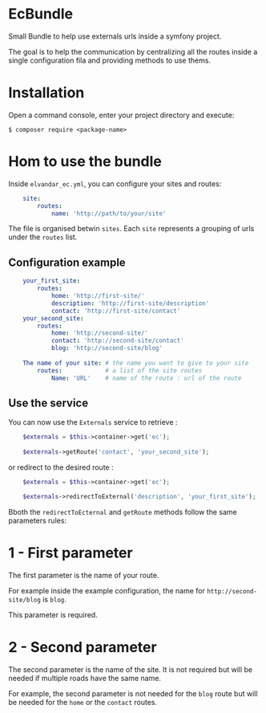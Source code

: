 # EcBundle

Small Bundle to help use externals urls inside a symfony project.

The goal is to help the communication by centralizing all the routes inside a single
configuration fila and providing methods to use thems.

Installation
============

Open a command console, enter your project directory and execute:

```console
$ composer require <package-name>
```

Hom to use the bundle
============

Inside ```elvandar_ec.yml```, you can configure your sites and routes:

```yaml
    site:
        routes:
            name: 'http://path/to/your/site'
```

The file is organised betwin ```sites```. 
Each ```site``` represents a grouping of urls under the ```routes``` list.

Configuration example
----------------------------------------

```yaml
    your_first_site:
        routes:
            home: 'http://first-site/'
            description: 'http://first-site/description'
            contact: 'http://first-site/contact'
    your_second_site:
        routes:
            home: 'http://second-site/'
            contact: 'http://second-site/contact'
            blog: 'http://second-site/blog'
            
    The name of your site: # the name you want to give to your site
        routes:            # a list of the site routes
            Name: 'URL'    # name of the route : url of the route
```

Use the service
----------------------------------------

You can now use the ```Externals``` service to retrieve :

```php
    $externals = $this->container->get('ec');
    
    $externals->getRoute('contact', 'your_second_site');
```

or redirect to the desired route :

```php
    $externals = $this->container->get('ec');

    $externals->redirectToExternal('description', 'your_first_site');
```
Bboth the ```redirectToEcternal``` and ```getRoute``` methods follow the same parameters rules:

# 1 - First parameter

The first parameter is the name of your route. 

For example inside the example configuration, the name for `http://second-site/blog` is `blog`.

This parameter is required.
# 2 - Second parameter

The second parameter is the name of the site.
It is not required but will be needed if multiple roads have the same name. 

For example, the second parameter is not needed for the `blog` route but will be needed for the `home` or the `contact` routes.
